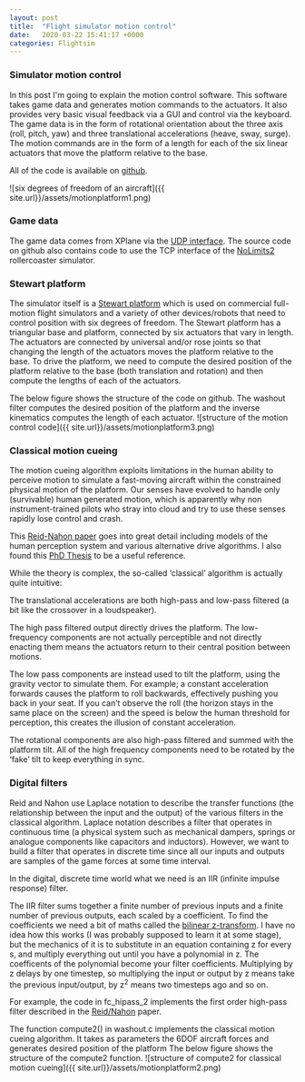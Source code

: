 ```yaml
---
layout: post
title:  "Flight simulator motion control"
date:   2020-03-22 15:41:17 +0000
categories: Flightsim
---
```

### Simulator motion control
In this post I'm going to explain the motion control software.  This software takes game data and generates motion commands to the actuators.  It also provides very basic visual feedback via a GUI and control via the keyboard. The game data is in the form of rotational orientation about the three axis (roll, pitch, yaw) and three translational accelerations (heave, sway, surge). The motion commands are in the form of a length for each of the six linear actuators that move the platform relative to the base.

All of the code is available on [github][github].

![six degrees of freedom of an aircraft]({{ site.url}}/assets/motionplatform1.png)

### Game data
The game data comes from XPlane via the [UDP interface][xplanedata].  The source code on github also contains code to use the TCP interface of the [NoLimits2][nolimits] rollercoaster simulator.

### Stewart platform
The simulator itself is a [Stewart platform][stewartplatform] which is used on commercial full-motion flight simulators and a variety of other devices/robots that need to control position with six degrees of freedom.
The Stewart platform has a triangular base and platform, connected by six actuators that vary in length.  The actuators are connected by universal and/or rose joints so that changing the length of the actuators moves the platform relative to the base. To drive the platform, we need to compute the desired position of the platform relative to the base (both translation and rotation) and then compute the lengths of each of the actuators.

The below figure shows the structure of the code on github. The washout filter computes the desired position of the platform and the inverse kinematics computes the length of each actuator.
![structure of the motion control code]({{ site.url}}/assets/motionplatform3.png)

### Classical motion cueing
The motion cueing algorithm exploits limitations in the human ability to perceive motion to simulate a fast-moving aircraft within the constrained physical motion of the platform. Our senses have evolved to handle only (survivable) human generated motion, which is apparently why non instrument-trained pilots who stray into cloud and try to use these senses rapidly lose control and crash.

This [Reid-Nahon paper][reidnahon] goes into great detail including models of the human perception system and various alternative drive algorithms. I also found this [PhD Thesis][phamthesis] to be a useful reference.

While the theory is complex, the so-called ‘classical’ algorithm is actually quite intuitive:

The translational accelerations are both high-pass and low-pass filtered (a bit like the crossover in a loudspeaker). 

The high pass filtered output directly drives the platform.  The low-frequency components are not actually perceptible and not directly enacting them means the actuators return to their central position between motions.

The low pass components are instead used to tilt the platform, using the gravity vector to simulate them.  For example; a constant acceleration forwards causes the platform to roll backwards, effectively pushing you back in your seat. If you can’t observe the roll (the horizon stays in the same place on the screen) and the speed is below the human threshold for perception, this creates the illusion of constant acceleration.

The rotational components are also high-pass filtered and summed with the platform tilt. All of the high frequency components need to be rotated by the ‘fake’ tilt to keep everything in sync.
 
### Digital filters
Reid and Nahon use Laplace notation to describe the transfer functions (the relationship between the input and the output) of the various filters in the classical algorithm. Laplace notation describes a filter that operates in continuous time (a physical system such as mechanical dampers, springs or analogue components like capacitors and inductors).  However, we want to build a filter that operates in discrete time since all our inputs and outputs are samples of the game forces at some time interval.

In the digital, discrete time world what we need is an IIR (infinite impulse response) filter.

The IIR filter sums together a finite number of previous inputs and a finite number of previous outputs, each scaled by a coefficient. To find the coefficients we need a bit of maths called the [bilinear z-transform][bilinear].  I have no idea how this works (I was probably supposed to learn it at some stage), but the mechanics of it is to substitute in an equation containing z for every s, and multiply everything out until you have a polynomial in z.  The coefficents of the polynomial become your filter coefficients.  Multiplying by z delays by one timestep, so multiplying the input or output by z means take the previous input/output, by z<sup>2</sup> means two timesteps ago and so on.

For example, the code in fc_hipass_2 implements the first order high-pass filter described in the [Reid/Nahon][reidnahon] paper.

The function compute2() in washout.c implements the classical motion cueing algorithm. It takes as parameters the 6DOF aircraft forces and generates desired position of the platform 
The below figure shows the structure of the compute2 function.
![structure of compute2 for classical motion cueing]({{ site.url}}/assets/motionplatform2.png)

[github]: https://github.com/robprojects/flightsim-motion
[xplanedata]: https://developer.x-plane.com/datarefs/
[stewartplatform]: https://en.wikipedia.org/wiki/Stewart_platform
[reidnahon]: http://resolver.tudelft.nl/uuid:45b071c0-0568-4e8f-948f-dfa52d350665
[6dofmath]: https://memememememememe.me/post/stewart-platform-math/
[phamthesis]: https://duepublico2.uni-due.de/servlets/MCRFileNodeServlet/duepublico_derivate_00044467/Diss_Pham.pdf
[nolimits]: https://nolimitscoaster.com/
[bilinear]: https://en.wikipedia.org/wiki/Bilinear_transform
